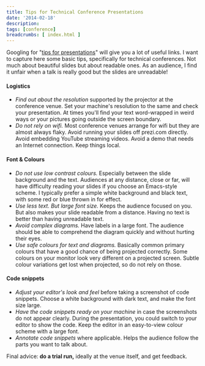 ```yaml
---
title: Tips for Technical Conference Presentations
date: '2014-02-18'
description:
tags: [conference]
breadcrumbs: [ index.html ]
---
```


Googling for "[tips for presentations][]" will give you a lot of useful links. I want to capture here some basic tips, specifically for technical conferences. Not much about beautiful slides but about readable ones. As an audience, I find it unfair when a talk is really good but the slides are unreadable!

[tips for presentations]:https://www.google.co.in/?#q=tips+for+presentations

#### Logistics
* *Find out about the resolution* supported by the projector at the conference venue. Set your machine's resolution to the same and check your presentation. At times you'll find your text word-wrapped in weird ways or your pictures going outside the screen boundary.
* *Do not rely on wifi.* Most conference venues arrange for wifi but they are almost always flaky. Avoid running your slides off prezi.com directly. Avoid embedding YouTube streaming videos. Avoid a demo that needs an Internet connection. Keep things local.

#### Font & Colours
* *Do not use low contrast colours.* Especially between the slide background and the text. Audiences at any distance, close or far, will have difficulty reading your slides if you choose an Emacs-style scheme. I typically prefer a simple white background and black text, with some red or blue thrown in for effect.
* *Use less text. But large font size.* Keeps the audience focused on you. But also makes your slide readable from a distance. Having no text is better than having unreadable text.
* *Avoid complex diagrams.* Have labels in a large font. The audience should be able to comprehend the diagram quickly and without hurting their eyes.
* *Use safe colours for text and diagrams.* Basically common primary colours that have a good chance of being projected correctly. Some colours on your monitor look very different on a projected screen. Subtle colour variations get lost when projected, so do not rely on those.

#### Code snippets
* *Adjust your editor's look and feel* before taking a screenshot of code snippets. Choose a white background with dark text, and make the font size large.
* *Have the code snippets ready on your machine* in case the screenshots do not appear clearly. During the presentation, you could switch to your editor to show the code. Keep the editor in an easy-to-view colour scheme with a large font.
* *Annotate code snippets* where applicable. Helps the audience follow the parts you want to talk about.

Final advice: **do a trial run,** ideally at the venue itself, and get feedback.
